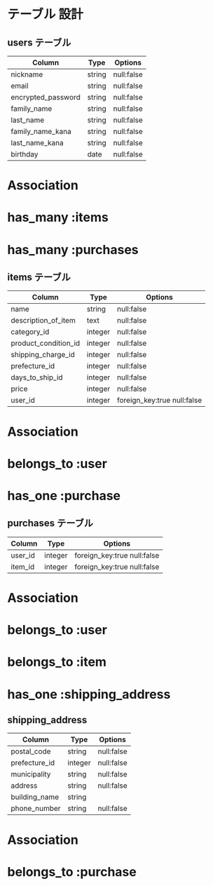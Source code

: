 # テーブル 設計

## users テーブル

| Column                | Type   | Options    |
| --------------------- | ------ | ---------- |
| nickname              | string | null:false |
| email                 | string | null:false |
| encrypted_password    | string | null:false |  
| family_name           | string | null:false |
| last_name             | string | null:false |
| family_name_kana      | string | null:false |
| last_name_kana        | string | null:false |
| birthday              | date   | null:false |

# Association
# has_many :items
# has_many :purchases

## items テーブル

| Column               | Type    | Options          |
| -------------------- | ------- | ---------------- |
| name                 | string  | null:false       |
| description_of_item  | text    | null:false       |
| category_id          | integer | null:false       |
| product_condition_id | integer | null:false       |
| shipping_charge_id   | integer | null:false       |
| prefecture_id        | integer | null:false       |
| days_to_ship_id      | integer | null:false       |
| price                | integer | null:false       |
| user_id              | integer | foreign_key:true null:false |

# Association
# belongs_to :user
# has_one :purchase

## purchases テーブル

| Column          | Type    | Options                     |
| --------------- | ------- | --------------------------- |
| user_id         | integer | foreign_key:true null:false |
| item_id         | integer | foreign_key:true null:false |

# Association
# belongs_to :user
# belongs_to :item
# has_one :shipping_address

## shipping_address

| Column         | Type    | Options          |
| -------------- | ------- | ---------------- |
| postal_code    | string  | null:false       |
| prefecture_id  | integer | null:false       |
| municipality   | string  | null:false       |
| address        | string  | null:false       |
| building_name  | string  |                  |
| phone_number   | string  | null:false       |


# Association
# belongs_to :purchase